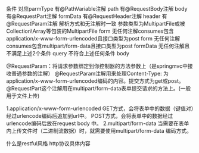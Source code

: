 条件 	                                                                对应parmType
有@PathVariable注解 	                                                path
有@RequestBody注解 	                                                    body
有@RequestPart注解 	                                                    formData
有@RequestHeader注解 	                                                header
有@RequestParam注解 	                                                解析方式和无注解时一致
参数类型为MultipartFile或被Collection\Array等包装的MultipartFile 	        form
无任何注解consumes包含application/x-www-form-urlencoded且接口类型为post 	form
无任何注解consumes包含multipart/form-data且接口类型为post 	            formData
无任何注解且不满足上述2个条件 	                                        query
不符合上述任何条件 	                                                    body

@RequestParam：将请求参数绑定到你控制器的方法参数上（是springmvc中接收普通参数的注解）
@RequestParam注解用来处理Content-Type: 为 application/x-www-form-urlencoded编码的内容。提交方式为get或post。
@RequestPart这个注解用在multipart/form-data表单提交请求的方法上。(一般用于文件上传)

1.application/x-www-form-urlencoded
GET方式，会将表单中的数据（键值对）经过urlencode编码后追加到url中。
POST方式，会将表单中的数据经过urlencode编码后放在request body 中。
2.multipart/form-data
当需要在表单内上传文件时（二进制流数据）时，就需要使用multipart/form-data 编码方式。    
    
    
什么是restful风格
http协议具体内容